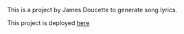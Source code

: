 This is a project by James Doucette to generate song lyrics.

This project is deployed [here](https://blues-lyric-generator.herokuapp.com)
